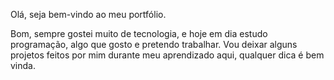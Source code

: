 Olá, seja bem-vindo ao meu portfólio.

Bom, sempre gostei muito de tecnologia, e hoje em dia estudo programação, algo que gosto e pretendo trabalhar. Vou deixar alguns projetos feitos por mim durante meu aprendizado aqui, qualquer dica é bem vinda.
